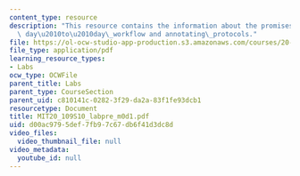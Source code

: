 ```yaml
---
content_type: resource
description: "This resource contains the information about the promises\_and\_expectations,\
  \ day\u2010to\u2010day\_workflow and annotating\_protocols."
file: https://ol-ocw-studio-app-production.s3.amazonaws.com/courses/20-109-laboratory-fundamentals-in-biological-engineering-spring-2010/d00ac9795def7fb97c67db6f41d3dc8d_MIT20_109S10_labpre_m0d1.pdf
file_type: application/pdf
learning_resource_types:
- Labs
ocw_type: OCWFile
parent_title: Labs
parent_type: CourseSection
parent_uid: c810141c-0282-3f29-da2a-83f1fe93dcb1
resourcetype: Document
title: MIT20_109S10_labpre_m0d1.pdf
uid: d00ac979-5def-7fb9-7c67-db6f41d3dc8d
video_files:
  video_thumbnail_file: null
video_metadata:
  youtube_id: null
---
```

